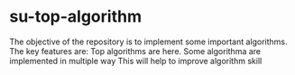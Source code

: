# su-top-algorithm
The objective of the repository is to implement some important algorithms. 
The key features are:
Top algorithms are here.
Some algorithma are implemented in multiple way
This will help to improve algorithm skill
